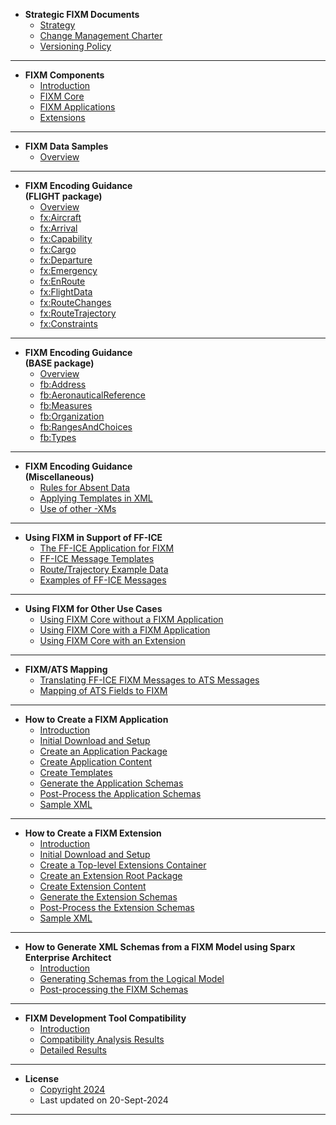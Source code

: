 - **Strategic FIXM Documents**
  - [Strategy](strategic-docs/strategy.md)
  - [Change Management Charter](strategic-docs/charter.md)
  - [Versioning Policy](strategic-docs/versioning_policy.md)
---
- **FIXM Components**
  - [Introduction](general-guidance/fixm-components-introduction.md)
  - [FIXM Core](general-guidance/fixm-core.md)
  - [FIXM Applications](general-guidance/applications.md)
  - [Extensions](general-guidance/extensions.md)
---
- **FIXM Data Samples**
  - [Overview](fixm-data-samples/overview.md)
---
- **FIXM Encoding Guidance<br>(FLIGHT package)**
  - [Overview](general-guidance/introduction.md)
  - [fx:Aircraft](general-guidance/fx_Aircraft.md)
  - [fx:Arrival](general-guidance/fx_Arrival.md)
  - [fx:Capability](general-guidance/fx_Capability.md)
  - [fx:Cargo](general-guidance/fx_Cargo.md)
  - [fx:Departure](general-guidance/fx_Departure.md)
  - [fx:Emergency](general-guidance/fx_Emergency.md)
  - [fx:EnRoute](general-guidance/fx_EnRoute.md)
  - [fx:FlightData](general-guidance/fx_FlightData.md)
  - [fx:RouteChanges](general-guidance/fx_RouteChanges.md)
  - [fx:RouteTrajectory](general-guidance/fx_RouteTrajectory.md)
  - [fx:Constraints](general-guidance/fx_Constraints.md)
---
- **FIXM Encoding Guidance<br>(BASE package)**
  - [Overview](general-guidance/introduction.md)
  - [fb:Address](general-guidance/fb_Address.md)
  - [fb:AeronauticalReference](general-guidance/fb_AeronauticalReference.md)
  - [fb:Measures](general-guidance/fb_Measures.md)
  - [fb:Organization](general-guidance/fb_Organization.md)
  - [fb:RangesAndChoices](general-guidance/fb_RangesAndChoice.md)
  - [fb:Types](general-guidance/fb_Types.md)
---
- **FIXM Encoding Guidance<br>(Miscellaneous)**
  - [Rules for Absent Data](general-guidance/rules-for-absent-data.md)
  - [Applying Templates in XML](general-guidance/applying_templates.md)
  - [Use of other -XMs](general-guidance/the-use-of-other-exchange-models.md)
---
- **Using FIXM in Support of FF-ICE**
  - [The FF-ICE Application for FIXM](fixm-in-support-of-ffice/ffice-application-for-fixm.md)
  - [FF-ICE Message Templates](fixm-in-support-of-ffice/message-templates.md)
  - [Route/Trajectory Example Data](fixm-in-support-of-ffice/example_data.md)
  - [Examples of FF-ICE Messages](fixm-in-support-of-ffice/example_messages.md)
---
- **Using FIXM for Other Use Cases**
  - [Using FIXM Core without a FIXM Application](fixm-for-other-use-cases/using-fixm-core-without-an-application.md)
  - [Using FIXM Core with a FIXM Application](fixm-for-other-use-cases/using-fixm-core-with-an-application.md)
  - [Using FIXM Core with an Extension](fixm-for-other-use-cases/using-fixm-core-with-an-extension.md)
---
- **FIXM/ATS Mapping**
  - [Translating FF-ICE FIXM Messages to ATS Messages](ats-message-to-fixm-mapping/translating-ffice-fixm-messages-to-ats-messages.md)
  - [Mapping of ATS Fields to FIXM](ats-message-to-fixm-mapping/mapping-of-ats-fields-to-fixm.md)
---
- **How to Create a FIXM Application**
  - [Introduction](how-to-create-application/introduction.md) 
  - [Initial Download and Setup](how-to-create-application/initial-download-and-setup.md)
  - [Create an Application Package](how-to-create-application/create-an-application-package.md)
  - [Create Application Content](how-to-create-application/create-application-content.md)
  - [Create Templates](how-to-create-application/create-templates.md)
  - [Generate the Application Schemas](how-to-create-application/generate-the-application-schemas.md)
  - [Post-Process the Application Schemas](how-to-create-application/post-process-the-application-schemas.md)
  - [Sample XML](how-to-create-application/sample-xml.md)
---
- **How to Create a FIXM Extension**
  - [Introduction](how-to-create-fixm-extension/introduction.md) 
  - [Initial Download and Setup](how-to-create-fixm-extension/initial-download-and-setup.md)
  - [Create a Top-level Extensions Container](how-to-create-fixm-extension/create-top-level-extensions-container.md)
  - [Create an Extension Root Package](how-to-create-fixm-extension/create-an-extension-root-package.md)
  - [Create Extension Content](how-to-create-fixm-extension/create-extension-content.md)
  - [Generate the Extension Schemas](how-to-create-fixm-extension/generate-extension-schemas.md)
  - [Post-Process the Extension Schemas](how-to-create-fixm-extension/post-process-extension-schemas.md)
  - [Sample XML](how-to-create-fixm-extension/sample-xml.md)
---
- **How to Generate XML Schemas from a FIXM Model using Sparx Enterprise Architect**
  - [Introduction](how-to-generate-xml-schemas/introduction.md) 
  - [Generating Schemas from the Logical Model](how-to-generate-xml-schemas/generating-schemas-from-the-logical-model.md)
  - [Post-processing the FIXM Schemas](how-to-generate-xml-schemas/post-processing-the-fixm-schemas.md)
---
- **FIXM Development Tool Compatibility**
  - [Introduction](fixm-development-tool-compatibility/introduction.md)
  - [Compatibility Analysis Results](fixm-development-tool-compatibility/compatibility-analysis-results.md)
  - [Detailed Results](fixm-development-tool-compatibility/detailed-results.md)
---
- **License**
  - [Copyright 2024](https://fixm.aero/disclaimer.html)
  - Last updated on 20-Sept-2024
---
